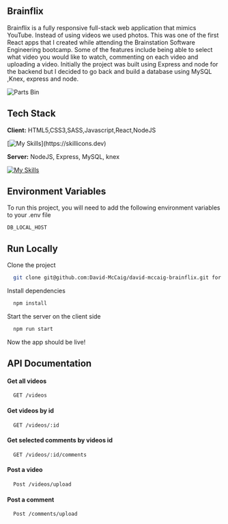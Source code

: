 ## Brainflix

Brainflix is a fully responsive full-stack web application that mimics YouTube. Instead of using videos we used photos. This was one of the first React apps that I created while attending the Brainstation Software Engineering bootcamp. Some of the features include being able to select what video you would like to watch, commenting on each video and uploading a video. Initially the project was built using Express and node for the backend but I decided to go back and build a database using MySQL ,Knex, express and node.

![Parts Bin](parts-bin.gif)

## Tech Stack

**Client:** 
HTML5,CSS3,SASS,Javascript,React,NodeJS

[![My Skills](https://skillicons.dev/icons?i=js,html,css,sass,react,nodejs,)](https://skillicons.dev)

**Server:**
NodeJS, Express, MySQL, knex

[![My Skills](https://skillicons.dev/icons?i=nodejs,express,mysql)](https://skillicons.dev)


## Environment Variables

To run this project, you will need to add the following environment variables to your .env file

`DB_LOCAL_HOST`

## Run Locally

Clone the project

```bash
  git clone git@github.com:David-McCaig/david-mccaig-brainflix.git for front end
```

Install dependencies

```bash
  npm install 
```

Start the server on the client side 

```bash
  npm run start
```
Now the app should be live! 

## API Documentation


#### Get all videos

```
  GET /videos
```

#### Get videos by id

```
  GET /videos/:id
```

#### Get selected comments by videos id

```
  GET /videos/:id/comments
```

#### Post a video

```
  Post /videos/upload
```

#### Post a comment

```
  Post /comments/upload
```

